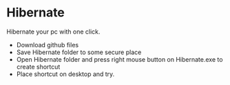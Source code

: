 # Hibernate
Hibernate your pc with one click.

* Download github files
* Save Hibernate folder to some secure place
* Open Hibernate folder and press right mouse button on Hibernate.exe to create shortcut 
* Place shortcut on desktop and try.
